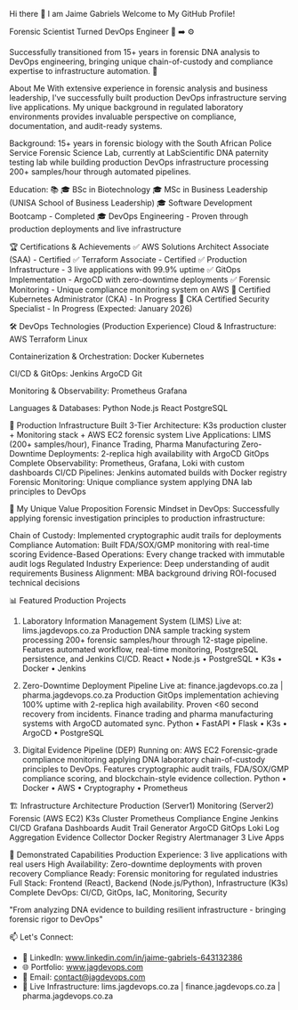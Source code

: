 Hi there 👋 I am Jaime Gabriels
Welcome to My GitHub Profile!

Forensic Scientist Turned DevOps Engineer 🔬 ➡️ ⚙️

Successfully transitioned from 15+ years in forensic DNA analysis to DevOps engineering, bringing unique chain-of-custody and compliance expertise to infrastructure automation. 🚀

About Me
With extensive experience in forensic analysis and business leadership, I've successfully built production DevOps infrastructure serving live applications. My unique background in regulated laboratory environments provides invaluable perspective on compliance, documentation, and audit-ready systems.

Background: 15+ years in forensic biology with the South African Police Service Forensic Science Lab, currently at LabScientific DNA paternity testing lab while building production DevOps infrastructure processing 200+ samples/hour through automated pipelines.

Education: 📚
🎓 BSc in Biotechnology
🎓 MSc in Business Leadership (UNISA School of Business Leadership)
🎓 Software Development Bootcamp - Completed
🎓 DevOps Engineering - Proven through production deployments and live infrastructure

🏆 Certifications & Achievements
✅ AWS Solutions Architect Associate (SAA) - Certified
✅ Terraform Associate - Certified
✅ Production Infrastructure - 3 live applications with 99.9% uptime
✅ GitOps Implementation - ArgoCD with zero-downtime deployments
✅ Forensic Monitoring - Unique compliance monitoring system on AWS
🔄 Certified Kubernetes Administrator (CKA) - In Progress
🔄 CKA Certified Security Specialist - In Progress (Expected: January 2026)

🛠️ DevOps Technologies (Production Experience)
Cloud & Infrastructure:
AWS Terraform Linux

Containerization & Orchestration:
Docker Kubernetes

CI/CD & GitOps:
Jenkins ArgoCD Git

Monitoring & Observability:
Prometheus Grafana

Languages & Databases:
Python Node.js React PostgreSQL

🎯 Production Infrastructure Built
3-Tier Architecture: K3s production cluster + Monitoring stack + AWS EC2 forensic system
Live Applications: LIMS (200+ samples/hour), Finance Trading, Pharma Manufacturing
Zero-Downtime Deployments: 2-replica high availability with ArgoCD GitOps
Complete Observability: Prometheus, Grafana, Loki with custom dashboards
CI/CD Pipelines: Jenkins automated builds with Docker registry
Forensic Monitoring: Unique compliance system applying DNA lab principles to DevOps

🔬 My Unique Value Proposition
Forensic Mindset in DevOps: Successfully applying forensic investigation principles to production infrastructure:

Chain of Custody: Implemented cryptographic audit trails for deployments
Compliance Automation: Built FDA/SOX/GMP monitoring with real-time scoring
Evidence-Based Operations: Every change tracked with immutable audit logs
Regulated Industry Experience: Deep understanding of audit requirements
Business Alignment: MBA background driving ROI-focused technical decisions

📊 Featured Production Projects
1. Laboratory Information Management System (LIMS)
Live at: lims.jagdevops.co.za
Production DNA sample tracking system processing 200+ forensic samples/hour through 12-stage pipeline. Features automated workflow, real-time monitoring, PostgreSQL persistence, and Jenkins CI/CD.
React • Node.js • PostgreSQL • K3s • Docker • Jenkins

2. Zero-Downtime Deployment Pipeline
Live at: finance.jagdevops.co.za | pharma.jagdevops.co.za
Production GitOps implementation achieving 100% uptime with 2-replica high availability. Proven <60 second recovery from incidents. Finance trading and pharma manufacturing systems with ArgoCD automated sync.
Python • FastAPI • Flask • K3s • ArgoCD • PostgreSQL

3. Digital Evidence Pipeline (DEP)
Running on: AWS EC2
Forensic-grade compliance monitoring applying DNA laboratory chain-of-custody principles to DevOps. Features cryptographic audit trails, FDA/SOX/GMP compliance scoring, and blockchain-style evidence collection.
Python • Docker • AWS • Cryptography • Prometheus

🏗️ Infrastructure Architecture
Production (Server1)     Monitoring (Server2)      Forensic (AWS EC2)
    K3s Cluster             Prometheus             Compliance Engine
    Jenkins CI/CD           Grafana Dashboards     Audit Trail Generator
    ArgoCD GitOps          Loki Log Aggregation   Evidence Collector
    Docker Registry        Alertmanager
    3 Live Apps

🌟 Demonstrated Capabilities
Production Experience: 3 live applications with real users
High Availability: Zero-downtime deployments with proven recovery
Compliance Ready: Forensic monitoring for regulated industries
Full Stack: Frontend (React), Backend (Node.js/Python), Infrastructure (K3s)
Complete DevOps: CI/CD, GitOps, IaC, Monitoring, Security

"From analyzing DNA evidence to building resilient infrastructure - bringing forensic rigor to DevOps"

📫 Let's Connect:
- 💼 LinkedIn: www.linkedin.com/in/jaime-gabriels-643132386
- 🌐 Portfolio: www.jagdevops.com
- 📧 Email: contact@jagdevops.com
- 🔗 Live Infrastructure: lims.jagdevops.co.za | finance.jagdevops.co.za | pharma.jagdevops.co.za
